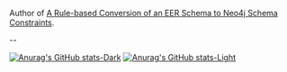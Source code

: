 Author of [A Rule-based Conversion of an EER Schema to Neo4j Schema Constraints](https://sol.sbc.org.br/index.php/sbbd/article/view/17876/17710).

--

[![Anurag's GitHub stats-Dark](https://github-readme-stats.vercel.app/api?username=telmotrooper&include_all_commits=true&theme=dark#gh-dark-mode-only)](https://github.com/anuraghazra/github-readme-stats#gh-dark-mode-only)
[![Anurag's GitHub stats-Light](https://github-readme-stats.vercel.app/api?username=telmotrooper&include_all_commits=true&theme=default#gh-light-mode-only)](https://github.com/anuraghazra/github-readme-stats#gh-light-mode-only)
